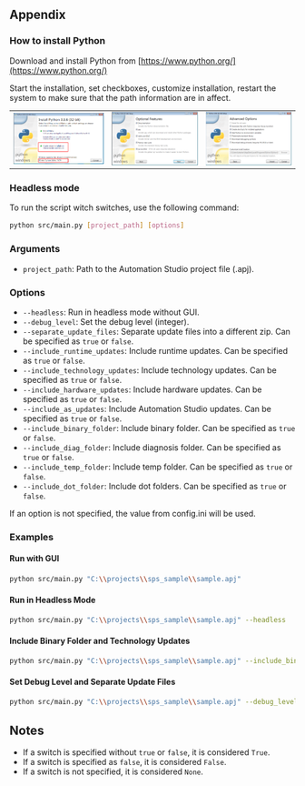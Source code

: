 ## Appendix

### How to install Python

Download and install Python from [https://www.python.org/](https://www.python.org/)

Start the installation, set checkboxes, customize installation, restart the system to make sure that the path information are in affect.

<table>
    <tr>
        <td>
            <img src='./images/python_install1.png'>
        </td>
        <td>
            <img src='./images/python_install2.png'>
        </td>
        <td>
            <img src='./images/python_install3.png'>
        </td>
    </tr>
</table>

### Headless mode

To run the script witch switches, use the following command:

```sh
python src/main.py [project_path] [options]
```

### Arguments

- `project_path`: Path to the Automation Studio project file (.apj).

### Options

- `--headless`: Run in headless mode without GUI.
- `--debug_level`: Set the debug level (integer).
- `--separate_update_files`: Separate update files into a different zip. Can be specified as `true` or `false`. 
- `--include_runtime_updates`: Include runtime updates. Can be specified as `true` or `false`. 
- `--include_technology_updates`: Include technology updates. Can be specified as `true` or `false`. 
- `--include_hardware_updates`: Include hardware updates. Can be specified as `true` or `false`. 
- `--include_as_updates`: Include Automation Studio updates. Can be specified as `true` or `false`. 
- `--include_binary_folder`: Include binary folder. Can be specified as `true` or `false`. 
- `--include_diag_folder`: Include diagnosis folder. Can be specified as `true` or `false`. 
- `--include_temp_folder`: Include temp folder. Can be specified as `true` or `false`. 
- `--include_dot_folder`: Include dot folders. Can be specified as `true` or `false`. 

If an option is not specified, the value from config.ini will be used.

### Examples

#### Run with GUI

```sh
python src/main.py "C:\\projects\\sps_sample\\sample.apj"
```

#### Run in Headless Mode

```sh
python src/main.py "C:\\projects\\sps_sample\\sample.apj" --headless
```

#### Include Binary Folder and Technology Updates

```sh
python src/main.py "C:\\projects\\sps_sample\\sample.apj" --include_binary_folder --include_technology_updates
```

#### Set Debug Level and Separate Update Files

```sh
python src/main.py "C:\\projects\\sps_sample\\sample.apj" --debug_level 3 --separate_update_files
```

## Notes

- If a switch is specified without `true` or `false`, it is considered `True`.
- If a switch is specified as `false`, it is considered `False`.
- If a switch is not specified, it is considered `None`.